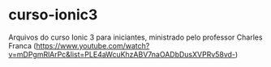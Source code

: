 # curso-ionic3



Arquivos do curso Ionic 3 para iniciantes, ministrado pelo professor Charles Franca
 (https://www.youtube.com/watch?v=mDPgmRlArPc&list=PLE4aWcuKhzABV7naOADbDusXVPRv58vd-)
